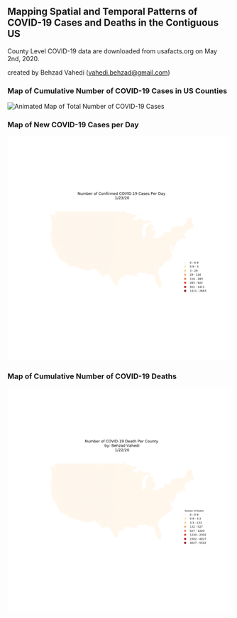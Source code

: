 ## Mapping Spatial and Temporal Patterns of COVID-19 Cases and Deaths in the Contiguous US 

County Level COVID-19  data are downloaded from usafacts.org on May 2nd, 2020. 

created by Behzad Vahedi (vahedi.behzad@gmail.com)


### Map of Cumulative Number of COVID-19 Cases in US Counties
![Animated Map of Total Number of COVID-19 Cases](Dynamic_maps/case_per_county.gif)


### Map of New COVID-19 Cases per Day
![Animated Map of New COVID-19 Cases per Day](Dynamic_maps/new_cases_per_day.gif)


### Map of Cumulative Number of COVID-19 Deaths
![Animated Map of Total Number of COVID-19 Deaths](Dynamic_maps/death_per_county.gif)
